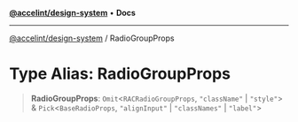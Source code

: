 [**@accelint/design-system**](../README.md) • **Docs**

***

[@accelint/design-system](../README.md) / RadioGroupProps

# Type Alias: RadioGroupProps

> **RadioGroupProps**: `Omit`\<`RACRadioGroupProps`, `"className"` \| `"style"`\> & `Pick`\<`BaseRadioProps`, `"alignInput"` \| `"classNames"` \| `"label"`\>
